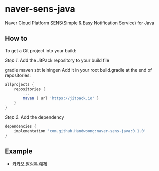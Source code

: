 # naver-sens-java

Naver Cloud Platform SENS(Simple & Easy Notification Service) for Java

## How to

To get a Git project into your build:

*Step 1*. Add the JitPack repository to your build file

gradle maven sbt leiningen Add it in your root build.gradle at the end of repositories:

```groovy
allprojects {
    repositories {
        ...
        maven { url 'https://jitpack.io' }
    }
}
```

*Step 2*. Add the dependency

```groovy
dependencies {
    implementation 'com.github.Handwoong:naver-sens-java:0.1.0'
}
```

## Example

* [카카오 알림톡 예제](https://github.com/Handwoong/naver-sens-java/blob/master/example/KakaoAlimTalkExample.md)
